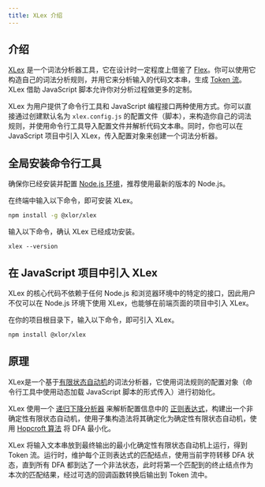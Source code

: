 ```yaml
---
title: XLex 介绍
---
```


## 介绍

[XLex](https://github.com/LonelyKuma/XLex) 是一个词法分析器工具，它在设计时一定程度上借鉴了 [Flex](https://github.com/westes/flex/)。你可以使用它构造自己的词法分析规则，并用它来分析输入的代码文本串，生成 [Token 流](https://en.wikipedia.org/wiki/Lexical_analysis#Token)。XLex 借助 JavaScript 脚本允许你对分析过程做更多的定制。

XLex 为用户提供了命令行工具和 JavaScript 编程接口两种使用方式。你可以直接通过创建默认名为 `xlex.config.js` 的配置文件（脚本），来构造你自己的词法规则，并使用命令行工具导入配置文件并解析代码文本串。同时，你也可以在 JavaScript 项目中引入 XLex，传入配置对象来创建一个词法分析器。

## 全局安装命令行工具

确保你已经安装并配置 [Node.js 环境](https://nodejs.org/en/)，推荐使用最新的版本的 Node.js。

在终端中输入以下命令，即可安装 XLex。

```bash
npm install -g @xlor/xlex
```

输入以下命令，确认 XLex 已经成功安装。

```base
xlex --version
```

## 在 JavaScript 项目中引入 XLex

XLex 的核心代码不依赖于任何 Node.js 和浏览器环境中的特定的接口，因此用户不仅可以在 Node.js 环境下使用 XLex，也能够在前端页面的项目中引入 XLex。

在你的项目根目录下，输入以下命令，即可引入 XLex。

```bash
npm install @xlor/xlex
```

## 原理

XLex是一个基于[有限状态自动机](https://en.wikipedia.org/wiki/Finite-state_machine)的词法分析器，它使用词法规则的配置对象（命令行工具中使用动态加载 JavaScript 脚本的形式传入）进行初始化。

XLex 使用一个 [递归下降分析器](https://en.wikipedia.org/wiki/Recursive_descent_parser) 来解析配置信息中的 [正则表达式](/xlex/reg)，构建出一个非确定性有限状态自动机，使用子集构造法将其确定化为确定性有限状态自动机，使用 [Hopcroft 算法](https://en.wikipedia.org/wiki/DFA_minimization#Hopcroft's_algorithm) 将 DFA 最小化。

XLex 将输入文本串放到最终输出的最小化确定性有限状态自动机上运行，得到 Token 流。运行时，维护每个正则表达式的匹配结点，使用当前字符转移 DFA 状态，直到所有 DFA 都到达了一个非法状态，此时将第一个匹配到的终止结点作为本次的匹配结果，经过可选的回调函数转换后输出到 Token 流中。
